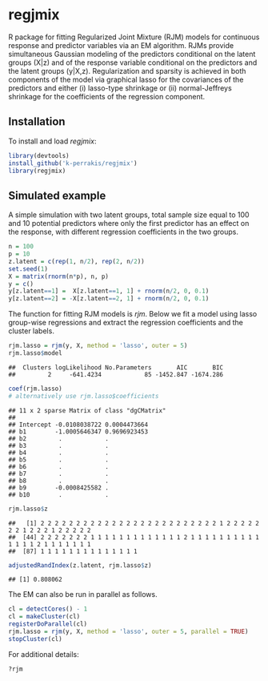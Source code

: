 # regjmix

R package for fitting Regularized Joint Mixture (RJM) models for continuous response and predictor variables via an EM algorithm. RJMs provide simultaneous Gaussian modeling of the predictors conditional on the latent groups (X\|z) and of the response variable conditional on the predictors and the latent groups (y\|X,z). Regularization and sparsity is achieved in both components of the model via graphical lasso for the
covariances of the predictors and either (i) lasso-type shrinkage or (ii) normal-Jeffreys shrinkage for the coefficients of the regression component.

## Installation

To install and load *regjmix*:

``` r
library(devtools)
install_github('k-perrakis/regjmix')
library(regjmix)
```

## Simulated example

A simple simulation with two latent groups, total sample size equal to 100 and 10 potential predictors where only the first predictor has an effect on the response, with different regression coefficients in the
two groups.

``` r
n = 100
p = 10
z.latent = c(rep(1, n/2), rep(2, n/2))
set.seed(1)
X = matrix(rnorm(n*p), n, p)
y = c()
y[z.latent==1] =  X[z.latent==1, 1] + rnorm(n/2, 0, 0.1)
y[z.latent==2] = -X[z.latent==2, 1] + rnorm(n/2, 0, 0.1)
```

The function for fitting RJM models is *rjm*. Below we fit a model using lasso group-wise regressions and extract the regression coefficients and the cluster labels.

``` r
rjm.lasso = rjm(y, X, method = 'lasso', outer = 5)
rjm.lasso$model
```

    ##  Clusters logLikelihood No.Parameters       AIC       BIC
    ##         2     -641.4234            85 -1452.847 -1674.286

``` r
coef(rjm.lasso) 
# alternatively use rjm.lasso$coefficients
```

    ## 11 x 2 sparse Matrix of class "dgCMatrix"
    ##                                     
    ## Intercept -0.0108038722 0.0004473664
    ## b1        -1.0005646347 0.9696923453
    ## b2         .            .           
    ## b3         .            .           
    ## b4         .            .           
    ## b5         .            .           
    ## b6         .            .           
    ## b7         .            .           
    ## b8         .            .           
    ## b9        -0.0008425582 .           
    ## b10        .            .

``` r
rjm.lasso$z
```

    ##   [1] 2 2 2 2 2 2 2 2 2 2 2 2 2 2 2 2 2 2 2 2 2 2 2 2 2 1 2 2 2 2 2 2 2 1 2 2 2 1 2 2 2 2 2
    ##  [44] 2 2 2 2 2 2 2 1 1 1 1 1 1 1 1 1 1 1 1 1 2 1 1 1 1 1 1 1 1 1 1 1 1 1 1 2 1 1 1 1 1 1 1
    ##  [87] 1 1 1 1 1 1 1 1 1 1 1 1 1 1

``` r
adjustedRandIndex(z.latent, rjm.lasso$z)
```

    ## [1] 0.808062

The EM can also be run in parallel as follows.

``` r
cl = detectCores() - 1
cl = makeCluster(cl)
registerDoParallel(cl)
rjm.lasso = rjm(y, X, method = 'lasso', outer = 5, parallel = TRUE)
stopCluster(cl)
```

For additional details:

``` r
?rjm 
```
